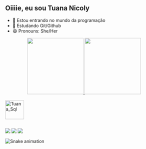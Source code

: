 ## Oiiiie, eu sou Tuana Nicoly

- 🔭 Estou entrando no mundo da programação
- 🌱 Estudando Git/Github
- 😄 Pronouns: She/Her

<div align="center">
  <a href="https://github.com/tuananicoly">
  <img height="180em" src="https://github-readme-stats.vercel.app/api?username=tuananicoly&show_icons=true&theme=dark&include_all_commits=true&count_private=true"/>
  <img height="180em" src="https://github-readme-stats.vercel.app/api/top-langs/?username=tuananicoly&layout=compact&langs_count=7&theme=dark"/>
</div>
  
 <div style="display: inline_block"><br>
   <img align="center" alt="Tuana_Sql" height="60" width="60" src="https://cdn.jsdelivr.net/gh/devicons/devicon/icons/mysql/mysql-plain-wordmark.svg">
</div>
  
  ##
  
  </div>
  <a href="https://www.linkedin.com/in/tuananicolyslima" target="_blank"><img src ="https://img.shields.io/badge/LinkedIn-0077B5?style=for-the-badge&logo=linkedin&logoColor=white" target="_blank"></a>
  <a href="https://instagram.com/tuananicoly" atrget="_blank"><img src="https://img.shields.io/badge/Instagram-E4405F?style=for-the-badge&logo=instagram&logoColor=white" target="_blank"></a>
  <a  href = "mailto:tunicoly@gmail.com" target="_blank"><img src="https://img.shields.io/badge/Gmail-D14836?style=for-the-badge&logo=gmail&logoColor=white" target"_blank"></a>
  
  ![Snake animation](https://github.com/tuananicoly/tuananicoly/blob/output/github-contribution-grid-snake.svg)
 
  </div>
